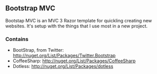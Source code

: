 ## Bootstrap MVC

Bootstap MVC is an MVC 3 Razor template for quickling creating new websites. It's setup with the things that I use most in a new project.

### Contains

- BootStrap, from Twitter: http://nuget.org/List/Packages/Twitter.Bootstrap
- CoffeeSharp: http://nuget.org/List/Packages/CoffeeSharp
- Dotless: http://nuget.org/List/Packages/dotless